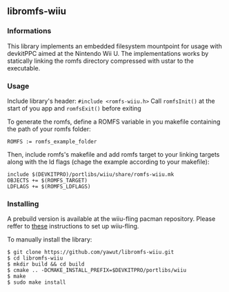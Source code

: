 ## libromfs-wiiu

### Informations  
This library implements an embedded filesystem mountpoint for usage with devkitPPC aimed at the Nintendo Wii U. The implementations works by statically linking the romfs directory compressed with ustar to the executable.

### Usage
Include library's header: `#include <romfs-wiiu.h>`
Call `romfsInit()` at the start of you app and `romfsExit()` before exiting

To generate the romfs, define a ROMFS variable in you makefile containing the path of your romfs folder:

    ROMFS := romfs_example_folder
Then, include romfs's makefile and add romfs target to your linking targets along with the ld flags (chage the example according to your makefile):

    include $(DEVKITPRO)/portlibs/wiiu/share/romfs-wiiu.mk
    OBJECTS	+= $(ROMFS_TARGET)
    LDFLAGS	+= $(ROMFS_LDFLAGS)

### Installing
A prebuild version is available at the wiiu-fling pacman repository.
Please reffer to [these](https://gitlab.com/QuarkTheAwesome/wiiu-fling) instructions to set up wiiu-fling. 

To manually install the library:

    $ git clone https://github.com/yawut/libromfs-wiiu.git
    $ cd libromfs-wiiu
    $ mkdir build && cd build
    $ cmake .. -DCMAKE_INSTALL_PREFIX=$DEVKITPRO/portlibs/wiiu
    $ make
    $ sudo make install



